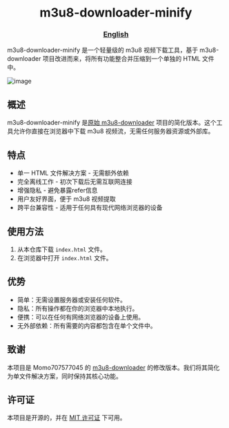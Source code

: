 <h1 align="center">m3u8-downloader-minify</h1>


<h3 align="center"><a href="https://github.com/chyok/m3u8-downloader-minify/blob/main/README_en.md">English</a></h3>

m3u8-downloader-minify 是一个轻量级的 m3u8 视频下载工具，基于 m3u8-downloader 项目改进而来，将所有功能整合并压缩到一个单独的 HTML 文件中。
 
![image](https://github.com/user-attachments/assets/d2e3e607-aac7-4794-961c-eaba20b997ac)

## 概述

m3u8-downloader-minify 是[原始 m3u8-downloader](https://github.com/Momo707577045/m3u8-downloader) 项目的简化版本。这个工具允许你直接在浏览器中下载 m3u8 视频流，无需任何服务器资源或外部库。

## 特点

- 单一 HTML 文件解决方案 - 无需额外依赖
- 完全离线工作 - 初次下载后无需互联网连接
- 增强隐私 - 避免暴露refer信息
- 用户友好界面，便于 m3u8 视频提取
- 跨平台兼容性 - 适用于任何具有现代网络浏览器的设备

## 使用方法

1. 从本仓库下载 `index.html` 文件。
2. 在浏览器中打开 `index.html` 文件。

## 优势

- 简单：无需设置服务器或安装任何软件。
- 隐私：所有操作都在你的浏览器中本地执行。
- 便携：可以在任何有网络浏览器的设备上使用。
- 无外部依赖：所有需要的内容都包含在单个文件中。

## 致谢

本项目是 Momo707577045 的 [m3u8-downloader](https://github.com/Momo707577045/m3u8-downloader) 的修改版本。我们将其简化为单文件解决方案，同时保持其核心功能。

## 许可证

本项目是开源的，并在 [MIT 许可证](https://opensource.org/licenses/MIT) 下可用。
